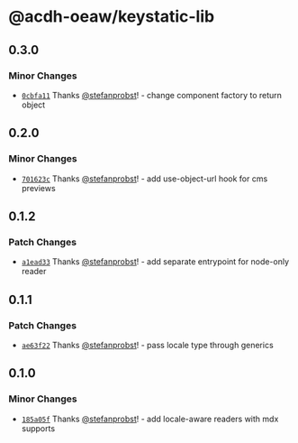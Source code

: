 # @acdh-oeaw/keystatic-lib

## 0.3.0

### Minor Changes

- [`0cbfa11`](https://github.com/acdh-oeaw/keystatic-lib/commit/0cbfa1161fda57eadf2bec62bdb4288dc5364117)
  Thanks [@stefanprobst](https://github.com/stefanprobst)! - change component factory to return
  object

## 0.2.0

### Minor Changes

- [`701623c`](https://github.com/acdh-oeaw/keystatic-lib/commit/701623c0ef049a400b75b1fc797fe252b4ce155b)
  Thanks [@stefanprobst](https://github.com/stefanprobst)! - add use-object-url hook for cms
  previews

## 0.1.2

### Patch Changes

- [`a1ead33`](https://github.com/acdh-oeaw/keystatic-lib/commit/a1ead3351c79dc3936303e31d74d6fa2e799145e)
  Thanks [@stefanprobst](https://github.com/stefanprobst)! - add separate entrypoint for node-only
  reader

## 0.1.1

### Patch Changes

- [`ae63f22`](https://github.com/acdh-oeaw/keystatic-lib/commit/ae63f22c3e0cb797e5bcc9a4e7d31d5403fe764d)
  Thanks [@stefanprobst](https://github.com/stefanprobst)! - pass locale type through generics

## 0.1.0

### Minor Changes

- [`185a05f`](https://github.com/acdh-oeaw/keystatic-lib/commit/185a05f926d0f8978a097bde192371a61642c91c)
  Thanks [@stefanprobst](https://github.com/stefanprobst)! - add locale-aware readers with mdx
  supports
